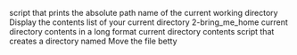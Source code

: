 script that prints the absolute path name of the current working directory
Display the contents list of your current directory
2-bring_me_home
current directory contents in a long format
current directory contents
script that creates a directory named
Move the file betty
